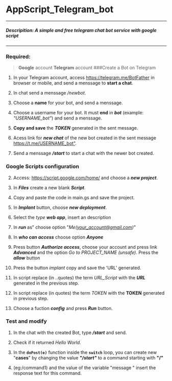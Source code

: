 # AppScript_Telegram_bot
---
##### Descripition: A simple and free telegram chat bot service with google script
---
### Required:
>**Google** account 
>**Telegram** account
###Create a Bot on Telegram

1. In your Telegram account, access <https://telegram.me/BotFather> in browser or mobile, and send a menssage to **start a chat**.

2. In chat send a menssage _/newbot_.

3. Choose a **name** for your bot, and send a menssage.

4. Choose a username for your bot. It must **end** in **_bot_**  (example: _"USERNAME_bot"_) and send a menssage.

5. **Copy and save** the **_TOKEN_** generated in the sent message.

6. Acess link for **_new chat_** of the new bot created in the sent message <https://t.me/USERNAME_bot">.

7. Send a menssage **_/start_** to start a chat with the newer bot created.


### Google Scripts configuration

2. Access: <https://script.google.com/home/> and choose a **_new project_**.

3. In **_Files_** create a new blank **_Script_**.

3. Copy and paste the code in main.gs and save the project.

4. In **_Implant_** button, choose **_new deployment_**.

5. Select the _type_ **_web app_**, insert an description

1. In *__run__* as" choose option "_Me(your_account@gmail.com)_"

1. In *__who can access__* choose option *__Anyone__*

1. Press button *__Authorize access__*, choose your account and press link **_Advanced_** and the option _Go to PROJECT_NAME (unsafe)_. Press the **_allow_** button

1. Press the button *_implant_* copy and save the 'URL' generated.

1. In script replace (in ..quotes) the term _URL_Script_ with the **_URL_** generated in the previous step.

1. In script replace (in quotes) the term _TOKEN_ with the **TOKEN** generated in previous step.

1. Choose a fuction **_config_** and press **_Run_** button.
### Test and modify

1. In the chat with the created Bot, type *__/start__* and send.

1. Check if it returned _Hello World_.

1. In the **`doPost(e)`** function inside the **`switch`** loop, you can create new "**cases**" by changing the value **_"/start"_** to a command starting with **"/"** 
1. (eg:/command1) and the value of the variable "message " insert the response text for this command.
  
  
  




